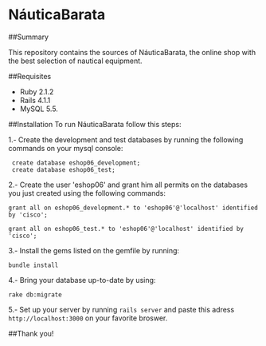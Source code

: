 NáuticaBarata
===========

##Summary
 
This repository contains the sources of NáuticaBarata, the online shop with the best selection of nautical equipment.

##Requisites
* Ruby 2.1.2
* Rails 4.1.1
* MySQL 5.5.

##Installation
To run NáuticaBarata follow this steps:

1.- Create the development and test databases by running the following commands on your mysql console: 
```
 create database eshop06_development;
 create database eshop06_test;
```

2.- Create the user 'eshop06' and grant him all permits on the databases you just created using the following commands:
```
grant all on eshop06_development.* to 'eshop06'@'localhost' identified by 'cisco';

grant all on eshop06_test.* to 'eshop06'@'localhost' identified by 'cisco';
```
3.- Install the gems listed on the gemfile by running:
```
bundle install
```

4.- Bring your database up-to-date by using:
```
rake db:migrate
```

5.- Set up your server by running `rails server` and paste this adress `http://localhost:3000` on your favorite broswer.

##Thank you! 



